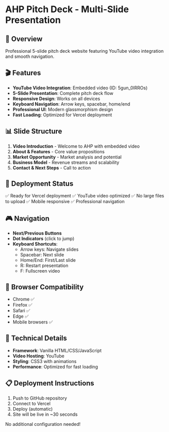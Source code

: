 # AHP Pitch Deck - Multi-Slide Presentation

## 🎯 Overview
Professional 5-slide pitch deck website featuring YouTube video integration and smooth navigation.

## 🎬 Features
- **YouTube Video Integration**: Embedded video (ID: 5gun_0IRROs)
- **5-Slide Presentation**: Complete pitch deck flow
- **Responsive Design**: Works on all devices
- **Keyboard Navigation**: Arrow keys, spacebar, home/end
- **Professional UI**: Modern glassmorphism design
- **Fast Loading**: Optimized for Vercel deployment

## 📊 Slide Structure
1. **Video Introduction** - Welcome to AHP with embedded video
2. **About & Features** - Core value propositions
3. **Market Opportunity** - Market analysis and potential
4. **Business Model** - Revenue streams and scalability
5. **Contact & Next Steps** - Call to action

## 🚀 Deployment Status
✅ Ready for Vercel deployment
✅ YouTube video optimized
✅ No large files to upload
✅ Mobile responsive
✅ Professional navigation

## 🎮 Navigation
- **Next/Previous Buttons**
- **Dot Indicators** (click to jump)
- **Keyboard Shortcuts**:
  - Arrow keys: Navigate slides
  - Spacebar: Next slide
  - Home/End: First/Last slide
  - R: Restart presentation
  - F: Fullscreen video

## 📱 Browser Compatibility
- Chrome ✅
- Firefox ✅
- Safari ✅
- Edge ✅
- Mobile browsers ✅

## 🔧 Technical Details
- **Framework**: Vanilla HTML/CSS/JavaScript
- **Video Hosting**: YouTube
- **Styling**: CSS3 with animations
- **Performance**: Optimized for fast loading

## 📋 Deployment Instructions
1. Push to GitHub repository
2. Connect to Vercel
3. Deploy (automatic)
4. Site will be live in ~30 seconds

No additional configuration needed!
